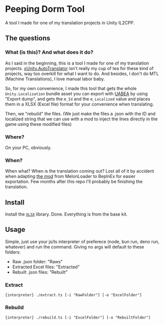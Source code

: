 # Peeping Dorm Tool
A tool I made for one of my translation projects in Unity IL2CPP.

## The questions
### What (is this)? And what does it do?
As I said in the beginning, this is a tool I made for one of my translation projects.
[xUnity.AutoTranslator](https://github.com/bbepis/XUnity.AutoTranslator) isn't really my cup of tea for these kind of projects, way too overkill for what I want to do. And besides, I don't do MTL (Machine Translations), I love manual labor baby.

So, for my own convenience, I made this tool that gets the whole `Unity.Localization` bundle asset you can export with [UABEA](https://github.com/nesrak1/UABEA) by using "Export dump", and gets the `m_Id` and the `m_Localized` value and places them in a XLSX (Excel file) format for your convenience when translating.

Then, we "rebuild" the files. (We just make the files a .json with the ID and localized string that we can use with a mod to inject the lines directly in the game using these modified files)
### Where?
On your PC, obviously.
### When?
When what? When is the translation coming out? Lost all of it by accident when adapting [the mod](https://github.com/Jair4x/dorm-manager-patch) from MelonLoader to BepInEx for easier exportation.
Few months after this repo I'll probably be finishing the translation.

## Install
Install the [`XLSX`](https://www.npmjs.com/package/xlsx) library. Done. Everything is from the base kit.
## Usage
Simple, just use your js/ts interpreter of preferece (node, bun run, deno run, whatever) and run the command.
Giving no args will default to these folders:

- Raw .json folder: "Raws"
- Extracted Excel files: "Extracted"
- Rebuilt .json files: "Rebuilt"
### Extract 
`{interpreter} ./extract.ts [-i "RawFolder"] [-o "ExcelFolder"]`
### Rebuild
`{interpreter} ./rebuild.ts [-i "ExcelFolder"] [-o "RebuiltFolder"]`
